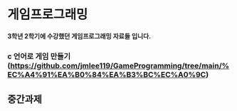 # 게임프로그래밍 
#### 3학년 2학기에 수강했던 게임프로그래밍 자료들 입니다.

### c 언어로 게임 만들기(https://github.com/jmlee119/GameProgramming/tree/main/%EC%A4%91%EA%B0%84%EA%B3%BC%EC%A0%9C)





## 중간과제 
